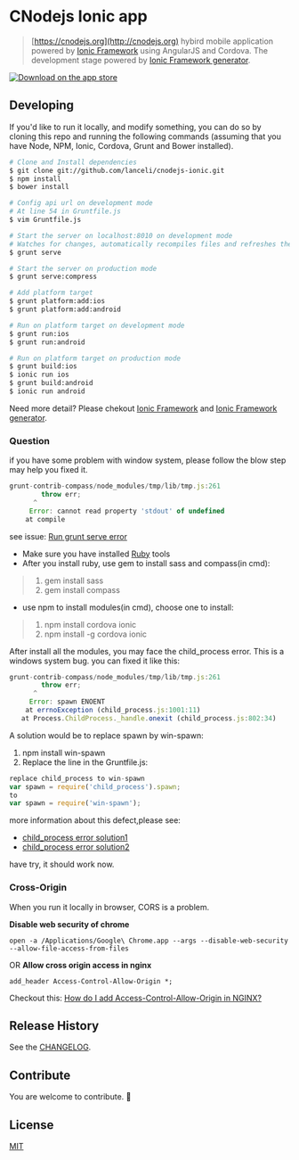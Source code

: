 # CNodejs Ionic app

> [https://cnodejs.org](http://cnodejs.org) hybird mobile application powered by [Ionic Framework](http://ionicframework.com) using AngularJS and Cordova. The development stage powered by [Ionic Framework generator](https://github.com/diegonetto/generator-ionic).

[![Download on the app store](https://devimages.apple.com.edgekey.net/app-store/marketing/guidelines/images/badge-download-on-the-app-store.svg)](https://itunes.apple.com/cn/app/id954734793)

## Developing

If you'd like to run it locally, and modify something, you can do so by cloning this repo and running the following commands (assuming that you have Node, NPM, Ionic, Cordova, Grunt and Bower installed).

```bash
# Clone and Install dependencies
$ git clone git://github.com/lanceli/cnodejs-ionic.git
$ npm install
$ bower install

# Config api url on development mode
# At line 54 in Gruntfile.js
$ vim Gruntfile.js

# Start the server on localhost:8010 on development mode
# Watches for changes, automatically recompiles files and refreshes the browser
$ grunt serve 

# Start the server on production mode
$ grunt serve:compress

# Add platform target
$ grunt platform:add:ios
$ grunt platform:add:android

# Run on platform target on development mode
$ grunt run:ios
$ grunt run:android

# Run on platform target on production mode
$ grunt build:ios
$ ionic run ios
$ grunt build:android
$ ionic run android
```

Need more detail? Please chekout [Ionic Framework](http://ionicframework.com) and [Ionic Framework generator](https://github.com/diegonetto/generator-ionic).

### Question
if you have some problem with window system, please follow the blow step may help you fixed it.
```js
grunt-contrib-compass/node_modules/tmp/lib/tmp.js:261
        throw err;
      ^
     Error: cannot read property 'stdout' of undefined
    at compile
```

see issue: [Run grunt serve error](https://github.com/lanceli/cnodejs-ionic/issues/11)

* Make sure you have installed [Ruby](http://rubyinstaller.org/downloads/) tools 
* After you install ruby, use gem to install sass and compass(in cmd):
> 1. gem install sass
> 2. gem install compass

* use npm to install modules(in cmd), choose one to install:
> 1. npm install cordova ionic
> 2. npm install -g cordova ionic

After install all the modules, you may face the child_process error. This is a windows system bug. you can fixed it like this:
```js
grunt-contrib-compass/node_modules/tmp/lib/tmp.js:261
        throw err;
      ^
     Error: spawn ENOENT
    at errnoException (child_process.js:1001:11) 
   at Process.ChildProcess._handle.onexit (child_process.js:802:34)
```
A solution would be to replace spawn by win-spawn:

1. npm install win-spawn
2. Replace the line in the Gruntfile.js:
```js
replace child_process to win-spawn
var spawn = require('child_process').spawn;
to
var spawn = require('win-spawn');
```

more information about this defect,please see:
 
* [child_process error solution1](https://cnodejs.org/topic/54b4db04edf686411e1b9d7f#54b51ac3edf686411e1b9dcf)
* [child_process error solution2](https://github.com/diegonetto/generator-ionic/issues/15#issuecomment-38075095)

have try, it should work now.

### Cross-Origin
When you run it locally in browser, CORS is a problem.

**Disable web security of chrome**

```
open -a /Applications/Google\ Chrome.app --args --disable-web-security --allow-file-access-from-files
``` 
OR **Allow cross origin access in nginx**

```
add_header Access-Control-Allow-Origin *;
```
Checkout this: [How do I add Access-Control-Allow-Origin in NGINX?](http://serverfault.com/questions/162429/how-do-i-add-access-control-allow-origin-in-nginx/)

## Release History
See the [CHANGELOG](CHANGELOG.md).

## Contribute
You are welcome to contribute. 🎉

## License
[MIT](LICENSE)

